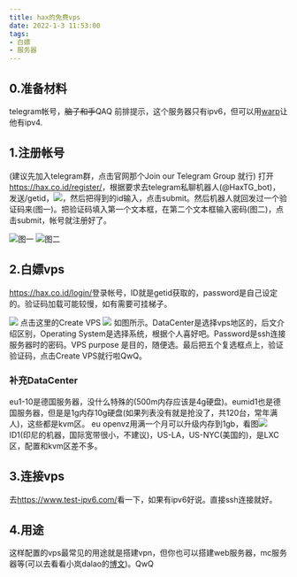 ```yaml
---
title: hax的免费vps
date: 2022-1-3 11:53:00
tags:
- 白嫖
- 服务器
---
```

## 0.准备材料
telegram帐号，~~脑子和手~~QAQ
前排提示，这个服务器只有ipv6，但可以用[warp](https://blog.misaka.rest/202110/89.html)让他有ipv4.

## 1.注册帐号
(建议先加入telegram群，点击官网那个Join our Telegram Group 就行)
打开<https://hax.co.id/register/>，根据要求去telegram私聊机器人(@HaxTG_bot)，发送/getid，![](https://cdn.jsdelivr.net/gh/JesseJeson/file@master/1641182448000.png)，然后把得到的id输入，点击submit。然后机器人就回发过一个验证码来(图一)。把验证码填入第一个文本框，在第二个文本框输入密码(图二)，点击submit，帐号就注册好了。

![图一](https://cdn.jsdelivr.net/gh/JesseJeson/file@master/1641182821000.png)
![图二](https://cdn.jsdelivr.net/gh/JesseJeson/file@master/1641182839000.png)

## 2.白嫖vps
<https://hax.co.id/login/>登录帐号，ID就是getid获取的，password是自己设定的。验证码加载可能较慢，如有需要可挂梯子。

![](https://cdn.jsdelivr.net/gh/JesseJeson/file@master/1641183050000.png)
点击这里的Create VPS
![](https://cdn.jsdelivr.net/gh/JesseJeson/file@master/1641183267000.png)
如图所示。DataCenter是选择vps地区的，后文介绍区别，Operating System是选择系统，根据个人喜好吧。Password是ssh连接服务器时的密码。VPS  purpose 是目的，随便选。最后把五个复选框点上，验证验证码，点击Create VPS就行啦QwQ。

### 补充DataCenter
eu1-10是德国服务器，没什么特殊的(500m内存应该是4g硬盘)。eumid1也是德国服务器，但是是1g内存10g硬盘(如果列表没有就是抢没了，共120台，常年满人)，这些都是kvm区。
eu openvz用满一个月可以升级内存到1gb，看图![](https://cdn.jsdelivr.net/gh/JesseJeson/file@master/1641183741000.jpg)
ID1(印尼的机器，国际宽带很小，不建议)，US-LA，US-NYC(美国的)，是LXC区，配置和kvm区差不多。

## 3.连接vps
去<https://www.test-ipv6.com/>看一下，如果有ipv6好说。直接ssh连接就好。
## 4.用途
这样配置的vps最常见的用途就是搭建vpn，但你也可以搭建web服务器，mc服务器等(可以去看看小岚dalao的[博文](https://blog.ltya.top/richang/330.html))。QwQ
